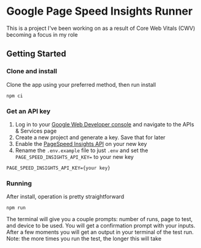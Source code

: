 # Google Page Speed Insights Runner

This is a project I've been working on as a result of Core Web Vitals (CWV) becoming a focus in my role

## Getting Started

### Clone and install

Clone the app using your preferred method, then run install

```
npm ci
```

### Get an API key

1. Log in to your [Google Web Developer console](https://console.cloud.google.com/) and navigate to the APIs & Services page
2. Create a new project and generate a key. Save that for later
3. Enable the [PageSpeed Insights API](https://console.cloud.google.com/apis/api/pagespeedonline.googleapis.com) on your new key
4. Rename the `.env.example` file to just `.env` and set the `PAGE_SPEED_INSIGHTS_API_KEY=` to your new key

```
PAGE_SPEED_INSIGHTS_API_KEY={your key}
```

### Running

After install, operation is pretty straightforward

```
npm run
```

The terminal will give you a couple prompts: number of runs, page to test, and device to be used. You will get a confirmation prompt with your inputs. After a few moments you will get an output in your terminal of the test run. Note: the more times you run the test, the longer this will take
